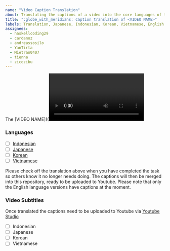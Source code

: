 ```yaml
---
name: "Video Caption Translation"
about: Translating the captions of a video into the core languages of the Eastern Townhall.
title: ":globe_with_meridians: Caption translation of <VIDEO NAME>"
labels: Translation, Japanese, Indonesian, Korean, Vietnamese, English
assignees:
  - haskellcoding29
  - cardanoz
  - andreassosilo
  - YanTirta
  - Mietran0407
  - tienna
  - zicozibu
---
```


The [VIDEO NAME]((<Video link>)) video is up and needs captions (subtitles) to be translated. Can you please translate your respective language for us asap?

### Languages

- [ ] [Indonesian](<Gitlocalize link>)
- [ ] [Japanese](<Gitlocalize link>)
- [ ] [Korean](<Gitlocalize link>)
- [ ] [Vietnamese](<Gitlocalize link>)

Please check off the translation above when you have completed the task so others know it no longer needs doing. The captions will then be merged into this repository, ready to be uploaded to Youtube. Please note that only the English language versions have captions at the moment.

### Video Subtitles

Once translated the captions need to be uploaded to Youtube via [Youtube Studio](<Youtube Studio video link>)

- [ ] Indonesian
- [ ] Japanese
- [ ] Korean
- [ ] Vietnamese
